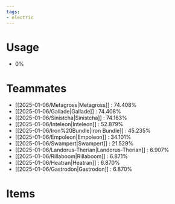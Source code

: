 ```yaml
---
tags:
- electric
---
```

# Usage
- 0%
# Teammates
- [[2025-01-06/Metagross|Metagross]] : 74.408%
- [[2025-01-06/Gallade|Gallade]] : 74.408%
- [[2025-01-06/Sinistcha|Sinistcha]] : 74.163%
- [[2025-01-06/Inteleon|Inteleon]] : 52.879%
- [[2025-01-06/Iron%20Bundle|Iron Bundle]] : 45.235%
- [[2025-01-06/Empoleon|Empoleon]] : 34.101%
- [[2025-01-06/Swampert|Swampert]] : 21.529%
- [[2025-01-06/Landorus-Therian|Landorus-Therian]] : 6.907%
- [[2025-01-06/Rillaboom|Rillaboom]] : 6.871%
- [[2025-01-06/Heatran|Heatran]] : 6.870%
- [[2025-01-06/Gastrodon|Gastrodon]] : 6.870%
# Items